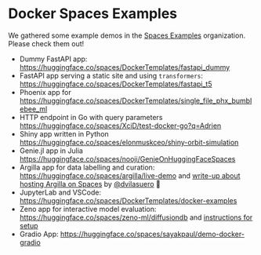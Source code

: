 # Docker Spaces Examples

We gathered some example demos in the [Spaces Examples](https://huggingface.co/SpacesExamples) organization. Please check them out!

* Dummy FastAPI app: https://huggingface.co/spaces/DockerTemplates/fastapi_dummy 
* FastAPI app serving a static site and using `transformers`: https://huggingface.co/spaces/DockerTemplates/fastapi_t5
* Phoenix app for https://huggingface.co/spaces/DockerTemplates/single_file_phx_bumblebee_ml
* HTTP endpoint in Go with query parameters https://huggingface.co/spaces/XciD/test-docker-go?q=Adrien
* Shiny app written in Python https://huggingface.co/spaces/elonmuskceo/shiny-orbit-simulation
* Genie.jl app in Julia https://huggingface.co/spaces/nooji/GenieOnHuggingFaceSpaces
* Argilla app for data labelling and curation: https://huggingface.co/spaces/argilla/live-demo and [write-up about hosting Argilla on Spaces](./spaces-sdks-docker-argilla) by [@dvilasuero](https://huggingface.co/dvilasuero) 🎉
* JupyterLab and VSCode: https://huggingface.co/spaces/DockerTemplates/docker-examples
* Zeno app for interactive model evaluation: https://huggingface.co/spaces/zeno-ml/diffusiondb and [instructions for setup](https://zenoml.com/docs/deployment#hugging-face-spaces)
* Gradio App: https://huggingface.co/spaces/sayakpaul/demo-docker-gradio
